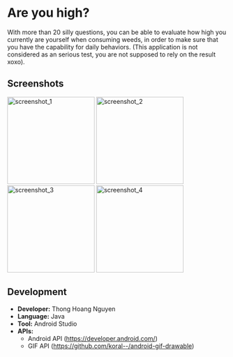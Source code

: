 # Are you high?

With more than 20 silly questions, you can be able to evaluate how high you currently are yourself when consuming weeds, in order to make sure that you have the capability for daily behaviors. (This application is not considered as an serious test, you are not supposed to rely on the result xoxo).


## Screenshots
<img src="https://user-images.githubusercontent.com/45373299/57602036-eb5b4880-7512-11e9-9110-754be51b0419.png" alt="screenshot_1" width="200"/> <img src="https://user-images.githubusercontent.com/45373299/57602285-98ce5c00-7513-11e9-904a-333701d501c5.png" alt="screenshot_2" width="200"/>
<img src="https://user-images.githubusercontent.com/45373299/57602293-9c61e300-7513-11e9-9ba8-d6529b72d069.png" alt="screenshot_3" width="200"/>
<img src="https://user-images.githubusercontent.com/45373299/57602298-9ec43d00-7513-11e9-8892-893377009c0a.png" alt="screenshot_4" width="200"/>

## Development
  * **Developer:** Thong Hoang Nguyen
  * **Language:** Java
  * **Tool:** Android Studio
  * **APIs:** 
    * Android API (https://developer.android.com/)
    * GIF API (https://github.com/koral--/android-gif-drawable)
